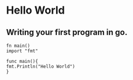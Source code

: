 # Hello World 
## Writing your first program in go.

```
fn main()
import "fmt"

func main(){
fmt.Println("Hello World")
}
```
